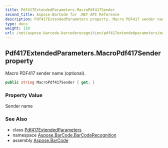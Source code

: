 ```yaml
---
title: Pdf417ExtendedParameters.MacroPdf417Sender
second_title: Aspose.BarCode for .NET API Reference
description: Pdf417ExtendedParameters property. Macro PDF417 sender name optional
type: docs
weight: 110
url: /net/aspose.barcode.barcoderecognition/pdf417extendedparameters/macropdf417sender/
---
```

## Pdf417ExtendedParameters.MacroPdf417Sender property

Macro PDF417 sender name (optional).

```csharp
public string MacroPdf417Sender { get; }
```

### Property Value

Sender name

### See Also

* class [Pdf417ExtendedParameters](../)
* namespace [Aspose.BarCode.BarCodeRecognition](../../../aspose.barcode.barcoderecognition/)
* assembly [Aspose.BarCode](../../../)


